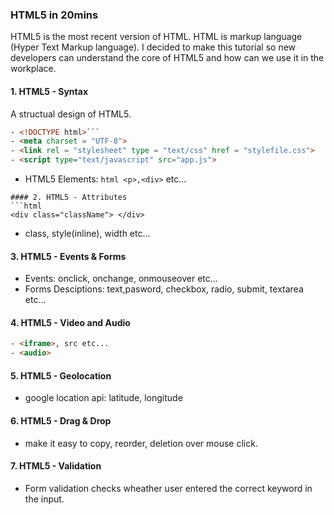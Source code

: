 ### HTML5 in 20mins
 HTML5 is the most recent version of HTML. HTML is markup language (Hyper Text Markup language). I decided to make this tutorial so new developers can understand the core of HTML5 and how can we use it in the workplace.
#### 1. HTML5 - Syntax
 A structual design of HTML5.
 ```html
 - <!DOCTYPE html>```
 - <meta charset = "UTF-8">
 - <link rel = "stylesheet" type = "text/css" href = "stylefile.css">
 - <script type="text/javascript" src="app.js">
 ```
 - HTML5 Elements: ```html <p>,<div>``` etc...
 ```
#### 2. HTML5 - Attributes
```html
 <div class="className"> </div>
 ```
 - class, style(inline), width etc...

#### 3. HTML5 - Events & Forms
- Events: onclick, onchange, onmouseover etc...
- Forms Desciptions: text,pasword, checkbox, radio, submit, textarea etc...
#### 4. HTML5 - Video and Audio
```html
- <iframe>, src etc...
- <audio> 
```


#### 5. HTML5 - Geolocation
- google location api: latitude, longitude

#### 6. HTML5 - Drag & Drop
- make it easy to copy, reorder, deletion over mouse click.
#### 7. HTML5 - Validation
- Form validation checks wheather user entered the correct keyword in the input.





